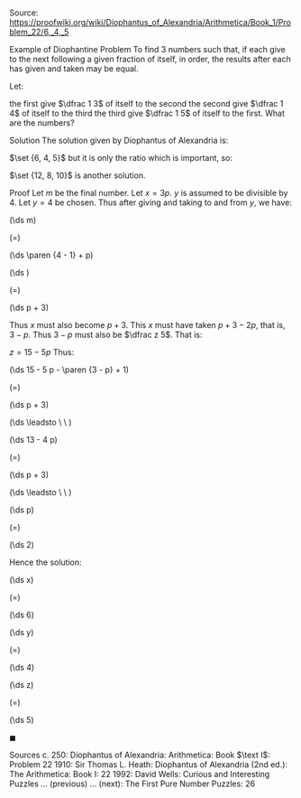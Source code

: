 # 

Source: https://proofwiki.org/wiki/Diophantus_of_Alexandria/Arithmetica/Book_1/Problem_22/6,_4,_5



Example of Diophantine Problem
To find $3$ numbers such that, if each give to the next following a given fraction of itself, in order, the results after each has given and taken may be equal.

Let:

the first give $\dfrac 1 3$ of itself to the second
the second give $\dfrac 1 4$ of itself to the third
the third give $\dfrac 1 5$ of itself to the first.
What are the numbers?


Solution
The solution given by Diophantus of Alexandria is:

$\set {6, 4, 5}$
but it is only the ratio which is important, so:

$\set {12, 8, 10}$
is another solution.


Proof
Let $m$ be the final number.
Let $x = 3 p$.
$y$ is assumed to be divisible by $4$.
Let $y = 4$ be chosen.
Thus after giving and taking to and from $y$, we have:














\(\ds m\)

\(=\)







\(\ds \paren {4 - 1} + p\)




















\(\ds \)

\(=\)







\(\ds p + 3\)









Thus $x$ must also become $p + 3$.
This $x$ must have taken $p + 3 - 2 p$, that is, $3 - p$.
Thus $3 - p$ must also be $\dfrac z 5$.
That is:

$z = 15 - 5 p$
Thus:














\(\ds 15 - 5 p - \paren {3 - p} + 1\)

\(=\)







\(\ds p + 3\)














\(\ds \leadsto \ \ \)





\(\ds 13 - 4 p\)

\(=\)







\(\ds p + 3\)














\(\ds \leadsto \ \ \)





\(\ds p\)

\(=\)







\(\ds 2\)









Hence the solution:














\(\ds x\)

\(=\)







\(\ds 6\)




















\(\ds y\)

\(=\)







\(\ds 4\)




















\(\ds z\)

\(=\)







\(\ds 5\)









$\blacksquare$


Sources
c. 250: Diophantus of Alexandria: Arithmetica: Book $\text I$: Problem $22$
1910: Sir Thomas L. Heath: Diophantus of Alexandria (2nd ed.): The Arithmetica: Book $\text {I}$: $22$
1992: David Wells: Curious and Interesting Puzzles ... (previous) ... (next): The First Pure Number Puzzles: $26$




